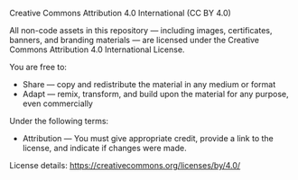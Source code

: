 Creative Commons Attribution 4.0 International (CC BY 4.0)

All non-code assets in this repository — including images, certificates, banners, and branding materials — are licensed under the Creative Commons Attribution 4.0 International License.

You are free to:
- Share — copy and redistribute the material in any medium or format
- Adapt — remix, transform, and build upon the material for any purpose, even commercially

Under the following terms:
- Attribution — You must give appropriate credit, provide a link to the license, and indicate if changes were made.

License details: https://creativecommons.org/licenses/by/4.0/
